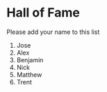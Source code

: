 # Hall of Fame
Please add your name to this list

1. Jose
2. Alex
3. Benjamin
4. Nick
5. Matthew
6. Trent

